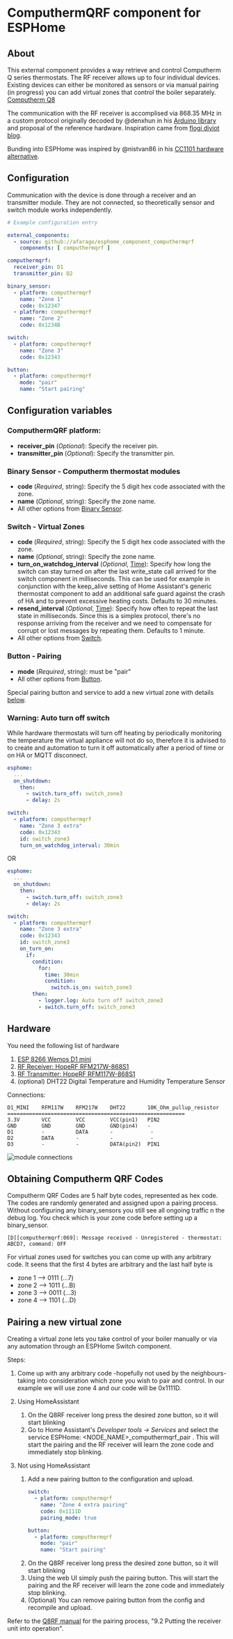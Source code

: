 # ComputhermQRF component for ESPHome

## About
This external component provides a way retrieve and control Computherm Q series thermostats. The RF receiver allows up to four individual devices. Existing devices can either be monitored as sensors or via manual pairing (in progress) you can add virtual zones that control the boiler separately.
[Computherm Q8](https://computherm.info/en/digital_thermostats/computherm_q8rf)

The communication with the RF receiver is accomplised via 868.35 MHz in a custom protocol originally decoded by @denxhun in his [Arduino library](https://github.com/denxhun/ComputhermRF) and proposal of the reference hardware.
Inspiration came from [flogi diyiot blog](https://flogi-diyiot.blog.hu/2021/10/13/rf868mhz_wifi_gateway_esp8266_rfm217w_rfm119w_computherm_q8rf).

Bunding into ESPHome was inspired by @nistvan86 in his [CC1101 hardware alternative](https://github.com/nistvan86/esphome-q7rf).

## Configuration
Communication with the device is done through a receiver and an transmitter module. They are not connected, so theoretically sensor and switch module works independently. 

```yaml
# Example configuration entry

external_components:
  - source: github://afarago/esphome_component_computhermqrf
    components: [ computhermqrf ]

computhermqrf:
  receiver_pin: D1
  transmitter_pin: D2

binary_sensor:
  - platform: computhermqrf
    name: "Zone 1"
    code: 0x12347
  - platform: computhermqrf
    name: "Zone 2"
    code: 0x1234B

switch:
  - platform: computhermqrf
    name: "Zone 3"
    code: 0x12343

button:
  - platform: computhermqrf
    mode: "pair"
    name: "Start pairing"

```

## Configuration variables

### ComputhermQRF platform:
- **receiver_pin** (*Optional*): Specify the receiver pin.
- **transmitter_pin** (*Optional*): Specify the transmitter pin.

### Binary Sensor - Computherm thermostat modules
- **code** (*Required*, string): Specify the 5 digit hex code associated with the zone.
- **name** (*Optional*, string): Specify the zone name.
- All other options from [Binary Sensor](https://esphome.io/components/binary_sensor/index.html#config-binary_sensor).

### Switch - Virtual Zones
- **code** (*Required*, string): Specify the 5 digit hex code associated with the zone.
- **name** (*Optional*, string): Specify the zone name.
- **turn_on_watchdog_interval** (*Optional*, [Time](https://esphome.io/guides/configuration-types.html#config-time)): Specify how long the switch can stay turned on after the last write_state call arrived for the switch component in milliseconds. This can be used for example in conjunction with the keep_alive setting of Home Assistant's generic thermostat component to add an additional safe guard against the crash of HA and to prevent excessive heating costs. 
Defaults to 30 minutes.
- **resend_interval** (*Optional*, [Time](https://esphome.io/guides/configuration-types.html#config-time)): Specify how often to repeat the last state in milliseconds. Since this is a simplex protocol, there's no response arriving from the receiver and we need to compensate for corrupt or lost messages by repeating them. 
Defaults to 1 minute.
- All other options from [Switch](https://esphome.io/components/switch/index.html#config-switch).

### Button - Pairing 
- **mode** (*Required*, string): must be "pair"
- All other options from [Button](https://esphome.io/components/button/index.html#config-button).

Special pairing button and service to add a new virtual zone with details [below](#pairing-a-new-virtual-zone).

### Warning: Auto turn off switch
While hardware thermostats will turn off heating by periodically monitoring the temperature the virtual appliance will not do so, therefore it is advised to to create and automation to turn it off automatically after a period of time or on HA or MQTT disconnect.   

```yaml
esphome:
  ...
  on_shutdown:
    then:
      - switch.turn_off: switch_zone3
      - delay: 2s

switch:
  - platform: computhermqrf
    name: "Zone 3 extra"
    code: 0x12343
    id: switch_zone3
    turn_on_watchdog_interval: 30min

```

OR

```yaml
esphome:
  ...
  on_shutdown:
    then:
      - switch.turn_off: switch_zone3
      - delay: 2s

switch:
  - platform: computhermqrf
    name: "Zone 3 extra"
    code: 0x12343
    id: switch_zone3
    on_turn_on:
      if:
        condition:
          for:
            time: 30min
            condition:
              switch.is_on: switch_zone3
        then:
          - logger.log: Auto turn off switch_zone3
          - switch.turn_off: switch_zone3
```

## Hardware
You need the following list of hardware
1. [ESP 8266 Wemos D1 mini](https://www.hestore.hu/prod_10037901.html)
2. [RF Receiver: HopeRF RFM217W-868S1](https://en.maritex.com.pl/product/show/52755.html)
3. [RF Transmitter: HopeRF RFM117W-868S1](https://www.chipcad.hu/hu/product/rf-products-hoperf-askook-module/rfm117w-868s1--HRF146)
4. (optional) DHT22 Digital Temperature and Humidity Temperature Sensor

Connections:

    D1_MINI    RFM117W    RFM217W    DHT22       10K_Ohm_pullup_resistor
    =========================================================
    3.3V       VCC        VCC        VCC(pin1)   PIN2
    GND        GND        GND        GND(pin4)   -
    D1         -          DATA       -            -
    D2         DATA       -          -            -
    D3         -          -          DATA(pin2)  PIN1

![module connections](./doc/d1computherm_wiring.jpg "module connections")

## Obtaining Computherm QRF Codes
Computherm QRF Codes are 5 half byte codes, represented as hex code.
The codes are randomly generated and assigned upon a pairing process. Without configuring any binary_sensors you still see all ongoing traffic n the debug log. You check which is your zone code before setting up a binary_sensor.

```
[D][computhermqrf:069]: Message received - Unregistered - thermostat: ABCD7, command: OFF
```

For virtual zones used for switches you can come up with any arbitrary code.
It seens that the first 4 bytes are arbitrary and the last half byte is
* zone 1 --> 0111 (...7)
* zone 2 --> 1011 (...B)
* zone 3 --> 0011 (...3)
* zone 4 --> 1101 (...D)

## Pairing a new virtual zone
Creating a virtual zone lets you take control of your boiler manually or via any automation through an ESPHome Switch component.

Steps:
1. Come up with any arbitrary code -hopefully not used by the neighbours- taking into consideration which zone you wish to pair and control.
In our example we will use zone 4 and our code will be 0x1111D.

2. Using HomeAssistant
    1. On the Q8RF receiver long press the desired zone button, so it will start blinking
    2. Go to Home Assistant's _Developer tools → Services_ and select the service ESPHome: <NODE_NAME>_computhermqrf_pair .
    This will start the pairing and the RF receiver will learn the zone code and immediately stop blinking.

3. Not using HomeAssistant
    1. Add a new pairing button to the configuration and upload.
        ```yaml
        switch:
          - platform: computhermqrf
            name: "Zone 4 extra pairing"
            code: 0x1111D
            pairing_mode: true

        button:
          - platform: computhermqrf
            mode: "pair"
            name: "Start pairing"
        ```
    2. On the Q8RF receiver long press the desired zone button, so it will start blinking
    3. Using the web UI simply push the pairing button. This will start the pairing and the RF receiver will learn the zone code and immediately stop blinking.
    4. (Optional) You can remove pairing button from the config and recompile and upload.

Refer to the [Q8RF manual](https://computherm.info/sites/default/files/Q8RF-Manual-EN.pdf) for the pairing process, "9.2 Putting the receiver unit into operation".
